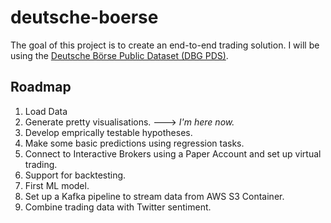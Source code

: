 # deutsche-boerse

The goal of this project is to create an end-to-end trading solution. I will be using the [Deutsche Börse Public Dataset (DBG PDS)](https://registry.opendata.aws/deutsche-boerse-pds/). 

## Roadmap

1. Load Data
2. Generate pretty visualisations. ---> *I'm here now.*
3. Develop emprically testable hypotheses. 
4. Make some basic predictions using regression tasks. 
5. Connect to Interactive Brokers using a Paper Account and set up virtual trading. 
6. Support for backtesting.
7. First ML model. 
8. Set up a Kafka pipeline to stream data from AWS S3 Container. 
9. Combine trading data with Twitter sentiment.
